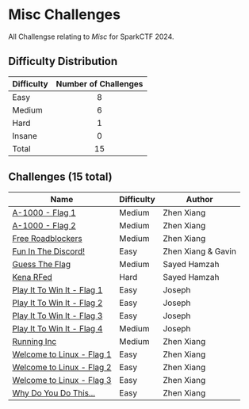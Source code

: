 # Misc Challenges

All Challengse relating to *Misc* for SparkCTF 2024.

## Difficulty Distribution

| Difficulty | Number of Challenges |
| ---------- |:--------------------:|
| Easy | 8 |
| Medium | 6 |
| Hard | 1 |
| Insane | 0 |
| Total | 15 |

## Challenges (15 total)

| Name | Difficulty | Author |
| ---- | ---------- | ------ |
| [A-1000 - Flag 1](./A1000-1) | Medium | Zhen Xiang |
| [A-1000 - Flag 2](./A1000-2) | Medium | Zhen Xiang |
| [Free Roadblockers](./FreeRoadblockers) | Medium | Zhen Xiang |
| [Fun In The Discord!](./FunInDiscord) | Easy | Zhen Xiang & Gavin |
| [Guess The Flag](./GuessTheFlag) | Medium | Sayed Hamzah |
| [Kena RFed](./KenaRFed) | Hard | Sayed Hamzah |
| [Play It To Win It - Flag 1](./PlayItToWinIt1) | Easy | Joseph |
| [Play It To Win It - Flag 2](./PlayItToWinIt2) | Easy | Joseph |
| [Play It To Win It - Flag 3](./PlayItToWinIt3) | Easy | Joseph |
| [Play It To Win It - Flag 4](./PlayItToWinIt4) | Medium | Joseph |
| [Running Inc](./RunningInc) | Medium | Zhen Xiang |
| [Welcome to Linux - Flag 1](./WelcomeToLinux1) | Easy | Zhen Xiang |
| [Welcome to Linux - Flag 2](./WelcomeToLinux2) | Easy | Zhen Xiang |
| [Welcome to Linux - Flag 3](./WelcomeToLinux3) | Easy | Zhen Xiang |
| [Why Do You Do This...](./WhyDoYouDoThis) | Easy | Zhen Xiang |